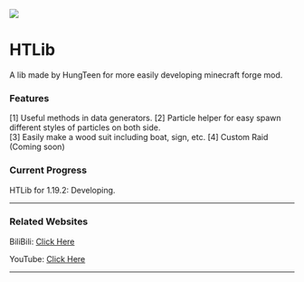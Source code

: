 [![](http://cf.way2muchnoise.eu/full_411396_downloads.svg)](https://www.curseforge.com/minecraft/mc-mods/hungteens-plants-vs-zombies-mod)

# HTLib
A lib made by HungTeen for more easily developing minecraft forge mod.

### Features
[1] Useful methods in data generators.
[2] Particle helper for easy spawn different styles of particles on both side. <br>
[3] Easily make a wood suit including boat, sign, etc.
[4] Custom Raid (Coming soon)

### Current Progress

HTLib for 1.19.2: Developing.

---

### Related Websites

BiliBili: [Click Here](https://space.bilibili.com/362855464)

YouTube: [Click Here](https://www.youtube.com/channel/UCc0zRvlwZdYLc4AKPafC4cg)

---